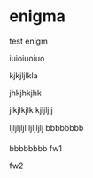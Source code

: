 # enigma
test enigm

iuioiuoiuo


kjkjljlkla

jhkjhkjhk


jlkjlkjlk
kjljljlj


ljljljljl
ljljljlj
bbbbbbbb

bbbbbbbb
fw1


fw2
